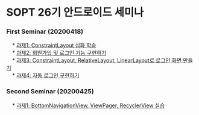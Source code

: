 # SOPT 26기 안드로이드 세미나
### First Seminar (20200418)
&nbsp;&nbsp;&nbsp; * [과제1: ConstraintLayout 심화 학습](https://github.com/shalo1040/sopt_android/tree/master/Seminar1/HW01#hw01_constraintlayout-%EC%8B%AC%ED%99%94-%ED%95%99%EC%8A%B5)<br>
&nbsp;&nbsp;&nbsp; * [과제2: 회원가입 및 로그인 기능 구현하기](https://github.com/shalo1040/sopt_android/tree/master/Seminar1/HW02%20%2B%20HW04#HW02)<br>
&nbsp;&nbsp;&nbsp; * [과제3: ConstraintLayout, RelativeLayout, LinearLayout로 로그인 화면 만들기](https://github.com/shalo1040/sopt_android/tree/master/Seminar1/HW03#hw03_constraintlayout-relativelayout-linearlayout%EB%A1%9C-%EB%A1%9C%EA%B7%B8%EC%9D%B8-%ED%99%94%EB%A9%B4-%EB%A7%8C%EB%93%A4%EA%B8%B0)<br>
&nbsp;&nbsp;&nbsp; * [과제4: 자동 로그인 구현하기](https://github.com/shalo1040/sopt_android/tree/master/Seminar1/HW02%20%2B%20HW04#HW04)

### Second Seminar (20200425)
&nbsp;&nbsp;&nbsp; * [과제1: BottomNavigationView, ViewPager, RecyclerView 실습](https://github.com/shalo1040/sopt_android/tree/master/Seminar2/seminar2#contents)<br>